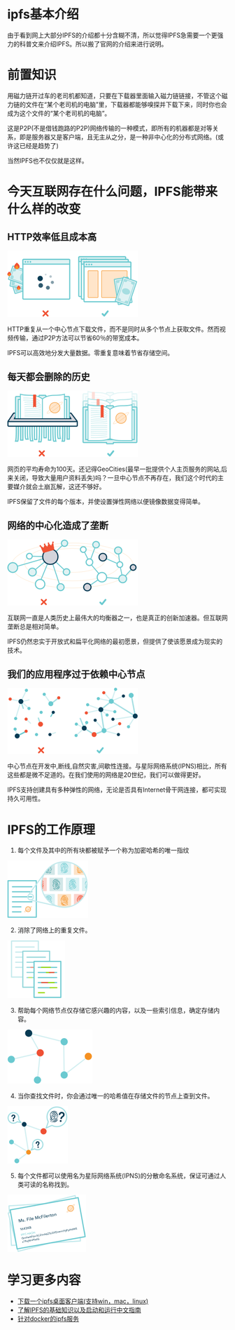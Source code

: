 # ipfs基本介绍
由于看到网上大部分IPFS的介绍都十分含糊不清，所以觉得IPFS急需要一个更强力的科普文来介绍IPFS。所以搬了官网的介绍来进行说明。

# 前置知识

用磁力链开过车的老司机都知道，只要在下载器里面输入磁力链链接，不管这个磁力链的文件在“某个老司机的电脑”里，下载器都能够嗅探并下载下来，同时你也会成为这个文件的“某个老司机的电脑”。

这是P2P(不是借钱跑路的P2P)网络传输的一种模式，即所有的机器都是对等关系，即是服务器又是客户端，且无主从之分，是一种非中心化的分布式网络。(或许这已经是趋势了)

当然IPFS也不仅仅就是这样。

# 今天互联网存在什么问题，IPFS能带来什么样的改变

## HTTP效率低且成本高

![ipfs-illustration-http.png](./ipfs-illustration-http.png)

HTTP重复从一个中心节点下载文件，而不是同时从多个节点上获取文件。然而视频传输，通过P2P方法可以节省60％的带宽成本。

IPFS可以高效地分发大量数据。零重复意味着节省存储空间。

## 每天都会删除的历史

![ipfs-illustration-history.png](./ipfs-illustration-history.png)

网页的平均寿命为100天。还记得GeoCities(最早一批提供个人主页服务的网站,后来关闭，导致大量用户资料丢失)吗？一旦中心节点不再存在，我们这个时代的主要媒介就会土崩瓦解，这还不够好。

IPFS保留了文件的每个版本，并使设置弹性网络以便镜像数据变得简单。

## 网络的中心化造成了垄断

![ipfs-illustration-centralized.png](./ipfs-illustration-centralized.png)

互联网一直是人类历史上最伟大的均衡器之一，也是真正的创新加速器。但互联网垄断总是相对简单。

IPFS仍然忠实于开放式和扁平化网络的最初愿景，但提供了使该愿景成为现实的技术。

## 我们的应用程序过于依赖中心节点

![ipfs-illustration-network.png](./ipfs-illustration-network.png)

中心节点在开发中,断线,自然灾害,间歇性连接。与星际网络系统(IPNS)相比，所有这些都是微不足道的。在我们使用的网络是20世纪，我们可以做得更好。

IPFS支持创建具有多种弹性的网络，无论是否具有Internet骨干网连接，都可实现持久可用性。

# IPFS的工作原理
1. 每个文件及其中的所有块都被赋予一个称为加密哈希的唯一指纹

![ipfs-illustrations-how-1.png](./ipfs-illustrations-how-1.png)

2. 消除了网络上的重复文件。

![ipfs-illustrations-how-2.png](./ipfs-illustrations-how-2.png)

3. 帮助每个网络节点仅存储它感兴趣的内容，以及一些索引信息，确定存储内容。

![ipfs-illustrations-how-3.png](./ipfs-illustrations-how-3.png)

4. 当你查找文件时，你会通过唯一的哈希值在存储文件的节点上查到文件。

![ipfs-illustrations-how-4.png](./ipfs-illustrations-how-4.png)

5. 每个文件都可以使用名为星际网络系统(IPNS)的分散命名系统，保证可通过人类可读的名称找到。

![ipfs-illustrations-how-5.png](./ipfs-illustrations-how-5.png)

# 学习更多内容
* [下载一个ipfs桌面客户端(支持win，mac，linux)](https://github.com/zy445566/ipfs-desktop/releases)
* [了解IPFS的基础知识以及启动和运行中文指南](https://github.com/zy445566/ipfs-doc-zh/blob/master/README.md)
* [针对docker的ipfs服务](https://github.com/zy445566/ipfs-docker)
